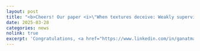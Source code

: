 ```yaml
---
layout: post
title: "<b>Cheers! Our paper <i>\"When textures deceive: Weakly supervised industrial anomaly detection with adapted-loss CycleGAN\"</i> has been accepted at the 2025 IEEE/CVF CVPR Workshop on Visual Anomaly and Novelty Detection (VAND) 3.0. (Access link to be added)</b>"
date: 2025-03-28
categories: news
nolink: true
excerpt: 'Congratulations, <a href="https://www.linkedin.com/in/ganatma/" rel="noopener noreferrer"> Tapan Ganatma Nakkina</a>!'
---
```


